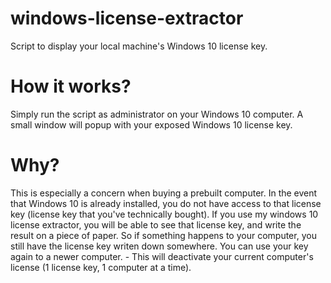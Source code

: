 # windows-license-extractor
Script to display your local machine's Windows 10 license key.

# How it works?
Simply run the script as administrator on your Windows 10 computer. A small window will popup with your exposed Windows 10 license key.

# Why?
This is especially a concern when buying a prebuilt computer. In the event that Windows 10 is already installed, you do not have access to that license key (license key that you've technically bought). If you use my windows 10 license extractor, you will be able to see that license key, and write the result on a piece of paper. So if something happens to your computer, you still have the license key writen down somewhere. You can use your key again to a newer computer. - This will deactivate your current computer's license (1 license key, 1 computer at a time).
